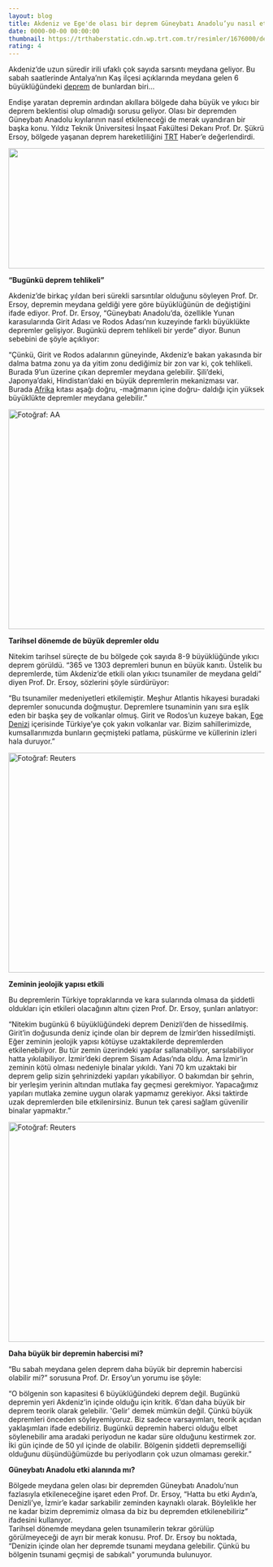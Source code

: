 ```yaml
--- 
layout: blog
title: Akdeniz ve Ege'de olası bir deprem Güneybatı Anadolu’yu nasıl etkileyecek?
date: 0000-00-00 00:00:00
thumbnail: https://trthaberstatic.cdn.wp.trt.com.tr/resimler/1676000/deprem-1677766.jpg
rating: 4
---
```

<p>
	Akdeniz’de uzun süredir irili ufaklı çok sayıda sarsıntı meydana geliyor. Bu sabah saatlerinde Antalya’nın Kaş ilçesi açıklarında meydana gelen 6 büyüklüğündeki <a href="https://www.trthaber.com/etiket/deprem/" target="_blank">deprem</a> de bunlardan biri…</p>
<p>
	Endişe yaratan depremin ardından akıllara bölgede daha büyük ve yıkıcı bir deprem beklentisi olup olmadığı sorusu geliyor. Olası bir depremden Güneybatı Anadolu kıyılarının nasıl etkileneceği de merak uyandıran bir başka konu. Yıldız Teknik Üniversitesi İnşaat Fakültesi Dekanı Prof. Dr. Şükrü Ersoy, bölgede yaşanan deprem hareketliliğini <a href="https://www.trthaber.com/etiket/trt/" target="_blank">TRT</a> Haber’e değerlendirdi.</p>
<p>
	<img alt="" src="dosyalar/images/cc50d232-2ae5-4d92-81af-bebf0ee1d752.jpeg" style="width: 650px; height: 237px;" /></p>
<p>
	<strong>“Bugünkü deprem tehlikeli”</strong></p>
<p>
	Akdeniz’de birkaç yıldan beri sürekli sarsıntılar olduğunu söyleyen Prof. Dr. Ersoy, depremin meydana geldiği yere göre büyüklüğünün de değiştiğini ifade ediyor. Prof. Dr. Ersoy, “Güneybatı Anadolu’da, özellikle Yunan karasularında Girit Adası ve Rodos Adası’nın kuzeyinde farklı büyüklükte depremler gelişiyor. Bugünkü deprem tehlikeli bir yerde” diyor. Bunun sebebini de şöyle açıklıyor:</p>
<p>
	“Çünkü, Girit ve Rodos adalarının güneyinde, Akdeniz’e bakan yakasında bir dalma batma zonu ya da yitim zonu dediğimiz bir zon var ki, çok tehlikeli. Burada 9’un üzerine çıkan depremler meydana gelebilir. Şili’deki, Japonya’daki, Hindistan’daki en büyük depremlerin mekanizması var. Burada <a href="https://www.trthaber.com/etiket/afrika/" target="_blank">Afrika</a> kıtası aşağı doğru, -mağmanın içine doğru- daldığı için yüksek büyüklükte depremler meydana gelebilir.”</p>
<p>
	<img alt="Fotoğraf: AA" src="../dosyalar/images/AA-25684025.jpg" style="width: 650px; height: 433px;" /></p>
<p>
	<strong>Tarihsel dönemde de büyük depremler oldu</strong></p>
<p>
	Nitekim tarihsel süreçte de bu bölgede çok sayıda 8-9 büyüklüğünde yıkıcı deprem görüldü. “365 ve 1303 depremleri bunun en büyük kanıtı. Üstelik bu depremlerde, tüm Akdeniz’de etkili olan yıkıcı tsunamiler de meydana geldi” diyen Prof. Dr. Ersoy, sözlerini şöyle sürdürüyor:</p>
<p>
	“Bu tsunamiler medeniyetleri etkilemiştir. Meşhur Atlantis hikayesi buradaki depremler sonucunda doğmuştur. Depremlere tsunaminin yanı sıra eşlik eden bir başka şey de volkanlar olmuş. Girit ve Rodos’un kuzeye bakan, <a href="https://www.trthaber.com/etiket/ege-denizi/" target="_blank">Ege Denizi</a> içerisinde Türkiye’ye çok yakın volkanlar var. Bizim sahillerimizde, kumsallarımızda bunların geçmişteki patlama, püskürme ve küllerinin izleri hala duruyor.”</p>
<p>
	<img alt="Fotoğraf: Reuters" src="../dosyalar/images/2021-10-12T150722Z_2124024000_RC2F8Q9Q85VM_RTRMADP_3_GREECE-QUAKE.JPG" style="width: 650px; height: 433px;" /></p>
<p>
	<strong>Zeminin jeolojik yapısı etkili</strong></p>
<p>
	Bu depremlerin Türkiye topraklarında ve kara sularında olmasa da şiddetli oldukları için etkileri olacağının altını çizen Prof. Dr. Ersoy, şunları anlatıyor:</p>
<p>
	“Nitekim bugünkü 6 büyüklüğündeki deprem Denizli’den de hissedilmiş. Girit’in doğusunda deniz içinde olan bir deprem de İzmir’den hissedilmişti. Eğer zeminin jeolojik yapısı kötüyse uzaktakilerde depremlerden etkilenebiliyor. Bu tür zemin üzerindeki yapılar sallanabiliyor, sarsılabiliyor hatta yıkılabiliyor. İzmir’deki deprem Sisam Adası’nda oldu. Ama İzmir’in zeminin kötü olması nedeniyle binalar yıkıldı. Yani 70 km uzaktaki bir deprem gelip sizin şehrinizdeki yapıları yıkabiliyor. O bakımdan bir şehrin, bir yerleşim yerinin altından mutlaka fay geçmesi gerekmiyor. Yapacağımız yapıları mutlaka zemine uygun olarak yapmamız gerekiyor. Aksi taktirde uzak depremlerden bile etkilenirsiniz. Bunun tek çaresi sağlam güvenilir binalar yapmaktır.”</p>
<p>
	<img alt="Fotoğraf: Reuters" src="../dosyalar/images/2021-10-12T150722Z_1640752313_RC2F8Q9F2QUK_RTRMADP_3_GREECE-QUAKE.JPG" style="width: 650px; height: 433px;" /></p>
<p>
	<strong>Daha büyük bir depremin habercisi mi?</strong></p>
<p>
	“Bu sabah meydana gelen deprem daha büyük bir depremin habercisi olabilir mi?” sorusuna Prof. Dr. Ersoy’un yorumu ise şöyle:</p>
<p>
	“O bölgenin son kapasitesi 6 büyüklüğündeki deprem değil. Bugünkü depremin yeri Akdeniz’in içinde olduğu için kritik. 6’dan daha büyük bir deprem teorik olarak gelebilir. 'Gelir' demek mümkün değil. Çünkü büyük depremleri önceden söyleyemiyoruz. Biz sadece varsayımları, teorik açıdan yaklaşımları ifade edebiliriz. Bugünkü depremin haberci olduğu elbet söylenebilir ama aradaki periyodun ne kadar süre olduğunu kestirmek zor. İki gün içinde de 50 yıl içinde de olabilir. Bölgenin şiddetli depremselliği olduğunu düşündüğümüzde bu periyodların çok uzun olmaması gerekir.”</p>
<p>
	<strong>Güneybatı Anadolu etki alanında mı?</strong></p>
<p>
	Bölgede meydana gelen olası bir depremden Güneybatı Anadolu’nun fazlasıyla etkileneceğine işaret eden Prof. Dr. Ersoy, “Hatta bu etki Aydın’a, Denizli’ye, İzmir’e kadar sarkabilir zeminden kaynaklı olarak. Böylelikle her ne kadar bizim depremimiz olmasa da biz bu depremden etkilenebiliriz” ifadesini kullanıyor.<br />
	Tarihsel dönemde meydana gelen tsunamilerin tekrar görülüp görülmeyeceği de ayrı bir merak konusu. Prof. Dr. Ersoy bu noktada, “Denizin içinde olan her depremde tsunami meydana gelebilir. Çünkü bu bölgenin tsunami geçmişi de sabıkalı" yorumunda bulunuyor. <br />
	 </p>
